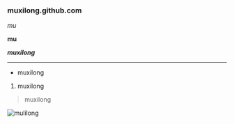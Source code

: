 ### muxilong.github.com

*mu*

**mu**

***muxilong***

***

* muxilong

1. muxilong

>muxilong

![mulilong]()
